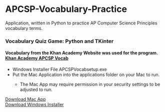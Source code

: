 # APCSP-Vocabulary-Practice
Application, written in Python to practice AP Computer Science Principles vocabulary terms. 

<h3>
Vocabulary Quiz Game: Python and TKinter
</h3>
<h4>
Vocabulary from the Khan Academy Website was used for the program. 
<a target="_blank" rel="noopener noreferrer" href="https://www.khanacademy.org/computing/ap-computer-science-principles/ap-csp-exam-preparation/prepare-for-the-2019-ap-cs-p-exam/a/vocabulary-review">Khan Academy APCSP Vocab</a>
</h4>
<ul>
  <li>Windows Installer File APCSPVocabsetup.exe </li>
  <li>Put the Mac Application into the applications folder on your Mac to run. </li>
  <ul>
    <li>The Mac App may require permission in your security settings to be adjusted to run.</li>
  </ul>
</ul>
<a target="_blank" rel="noopener noreferrer" href="https://drive.google.com/file/d/1w1rIEYvduMdE3SNKsyBV06bXbnCFCLki/view?usp=sharing">Download Mac App</a>
<br>
<a target="_blank" rel="noopener noreferrer" href="https://github.com/groeneveldwoodstock/APCSP-Vocabulary-Practice/raw/main/APCSPVocabsetup.exe">Download Windows Installer</a>
  </body>
